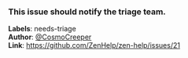 ### This issue should notify the triage team.

**Labels**: needs-triage\
**Author**: [@CosmoCreeper](https://github.com/CosmoCreeper)\
**Link**: https://github.com/ZenHelp/zen-help/issues/21
